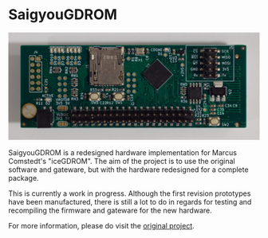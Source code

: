 SaigyouGDROM
========

![](/pictures/saigyougdrom.JPG)

SaigyouGDROM is a redesigned hardware implementation for Marcus Comstedt's
"iceGDROM". The aim of the project is to use the original software and gateware,
but with the hardware redesigned for a complete package.

This is currently a work in progress. Although the first revision prototypes have
been manufactured, there is still a lot to do in regards for testing and
recompiling the firmware and gateware for the new hardware.

For more information, please do visit the [original project](https://github.com/zeldin/iceGDROM).
